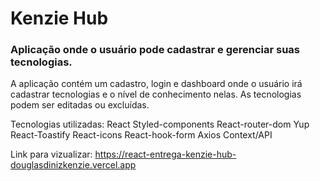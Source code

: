 # Kenzie Hub

### Aplicação onde o usuário pode cadastrar e gerenciar suas tecnologias.

A aplicação contém um cadastro, login e dashboard onde o usuário irá cadastrar tecnologias e o nível de conhecimento nelas. As tecnologias podem ser editadas ou excluídas.

Tecnologias utilizadas: 
React
Styled-components
React-router-dom 
Yup
React-Toastify
React-icons
React-hook-form
Axios 
Context/API

Link para vizualizar: https://react-entrega-kenzie-hub-douglasdinizkenzie.vercel.app
